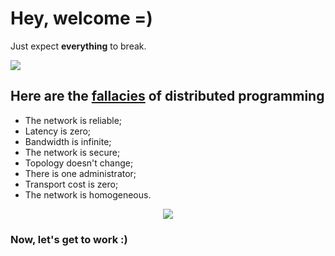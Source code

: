 # Hey, welcome =)

Just expect **everything** to break.


<img src="https://media.sketchfab.com/models/49efaa2c91094e4ab3c8184d2ec537a9/thumbnails/b0b040369cc541719272d827e328e643/7f49e2acb05a4beab23e908069e2ca22.jpeg">


## Here are the [fallacies](https://en.wikipedia.org/wiki/Fallacies_of_distributed_computing) of distributed programming

- The network is reliable;
- Latency is zero;
- Bandwidth is infinite;
- The network is secure;
- Topology doesn't change;
- There is one administrator;
- Transport cost is zero;
- The network is homogeneous.


<p align="center">
  <img src="https://cdn-wp.madskil.com/2020/08/LUL-Article.png" />
</p>



### Now, let's get to work :)
